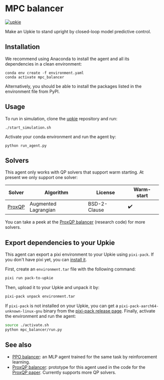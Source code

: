# MPC balancer

[![upkie](https://img.shields.io/badge/upkie-6.0.0-salmon)](https://github.com/upkie/upkie/tree/v6.0.0)

Make an Upkie to stand upright by closed-loop model predictive control.

## Installation

We recommend using Anaconda to install the agent and all its dependencies in a clean environment:

```console
conda env create -f environment.yaml
conda activate mpc_balancer
```

Alternatively, you should be able to install the packages listed in the environment file from PyPI.

## Usage

To run in simulation, clone the [upkie](https://github.com/upkie/upkie) repository and run:

```console
./start_simulation.sh
```

Activate your conda environment and run the agent by:

```console
python run_agent.py
```

## Solvers

This agent only works with QP solvers that support warm starting. At present we only support one solver:

| Solver | Algorithm | License | Warm-start |
| ------ | --------- | ------- |------------|
| [ProxQP](https://github.com/Simple-Robotics/proxsuite) | Augmented Lagrangian | BSD-2-Clause | ✔️ |

You can take a peek at the [ProxQP balancer](https://github.com/stephane-caron/proxqp_balancer) (research code) for more solvers.

## Export dependencies to your Upkie

This agent can export a pixi environment to your Upkie using `pixi-pack`. If you don't have pixi yet, you can [install it](https://pixi.sh/latest/#installation).

First, create an `environment.tar` file with the following command:

```bash
pixi run pack-to-upkie
```

Then, upload it to your Upkie and unpack it by:

```bash
pixi-pack unpack environment.tar
```

If `pixi-pack` is not installed on your Upkie, you can get a `pixi-pack-aarch64-unknown-linux-gnu` binary from the [pixi-pack release page](https://github.com/Quantco/pixi-pack/releases). Finally, activate the environment and run the agent:

```bash
source ./activate.sh
python mpc_balancer/run.py
```

## See also

- [PPO balancer](https://github.com/upkie/ppo_balancer): an MLP agent trained for the same task by reinforcement learning.
- [ProxQP balancer](https://github.com/stephane-caron/proxqp_balancer): prototype for this agent used in the code for the [ProxQP paper](https://inria.hal.science/hal-04198663v2). Currently supports more QP solvers.
